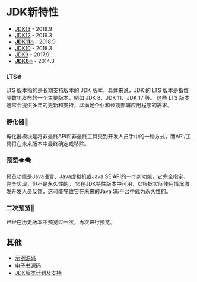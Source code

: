 # JDK新特性

- [JDK13](jdk13/index.md) - 2019.9
- [JDK12](jdk12/index.md) - 2019.3
- [**JDK11**🔥](jdk11/index.md) - 2018.9
- [JDK10](jdk10/index.md) - 2018.3
- [JDK9](jdk9/index.md) - 2017.9
- [**JDK8**🔥](jdk8/index.md) - 2014.3

### LTS🔥

LTS 版本指的是长期支持版本的 JDK 版本。具体来说，JDK 的 LTS 版本是指每隔数年发布的一个主要版本，例如 JDK 8、JDK 11、JDK 17 等。
这些 LTS 版本通常会提供多年的更新和支持，以满足企业和长期部署应用程序的需求。

### 孵化器🐣

孵化器模块是将非最终API和非最终工具交到开发人员手中的一种方式，而API/工具将在未来版本中最终确定或移除。

### 预览👁️‍🗨️

预览功能是Java语言、Java虚拟机或Java SE API的一个新功能，它完全指定、完全实现，但不是永久性的。
它在JDK特性版本中可用，以根据实际使用情况激发开发人员反馈，这可能导致它在未来的Java
SE平台中成为永久性的。

### 二次预览👀

已经在历史版本中预览过一次，再次进行预览。

## 其他

- [示例源码](https://github.com/PasseRR/jdk-features)
- [电子书源码](https://github.com/PasseRR/jdk-features/tree/main/docs)
- [JDK版本计划及支持](https://www.oracle.com/java/technologies/java-se-support-roadmap.html)
